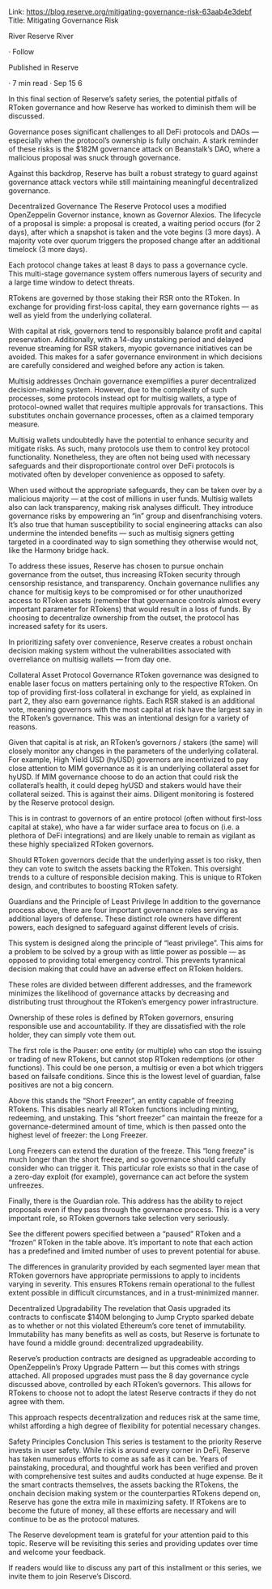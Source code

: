 Link: https://blog.reserve.org/mitigating-governance-risk-63aab4e3debf
Title: Mitigating Governance Risk

River
Reserve
River

·
Follow

Published in
Reserve

·
7 min read
·
Sep 15
6

In this final section of Reserve’s safety series, the potential pitfalls of RToken governance and how Reserve has worked to diminish them will be discussed.

Governance poses significant challenges to all DeFi protocols and DAOs — especially when the protocol’s ownership is fully onchain. A stark reminder of these risks is the $182M governance attack on Beanstalk’s DAO, where a malicious proposal was snuck through governance.

Against this backdrop, Reserve has built a robust strategy to guard against governance attack vectors while still maintaining meaningful decentralized governance.

Decentralized Governance
The Reserve Protocol uses a modified OpenZeppelin Governor instance, known as Governor Alexios. The lifecycle of a proposal is simple: a proposal is created, a waiting period occurs (for 2 days), after which a snapshot is taken and the vote begins (3 more days). A majority vote over quorum triggers the proposed change after an additional timelock (3 more days).

Each protocol change takes at least 8 days to pass a governance cycle. This multi-stage governance system offers numerous layers of security and a large time window to detect threats.

RTokens are governed by those staking their RSR onto the RToken. In exchange for providing first-loss capital, they earn governance rights — as well as yield from the underlying collateral.

With capital at risk, governors tend to responsibly balance profit and capital preservation. Additionally, with a 14-day unstaking period and delayed revenue streaming for RSR stakers, myopic governance initiatives can be avoided. This makes for a safer governance environment in which decisions are carefully considered and weighed before any action is taken.

Multisig addresses
Onchain governance exemplifies a purer decentralized decision-making system. However, due to the complexity of such processes, some protocols instead opt for multisig wallets, a type of protocol-owned wallet that requires multiple approvals for transactions. This substitutes onchain governance processes, often as a claimed temporary measure.

Multisig wallets undoubtedly have the potential to enhance security and mitigate risks. As such, many protocols use them to control key protocol functionality. Nonetheless, they are often not being used with necessary safeguards and their disproportionate control over DeFi protocols is motivated often by developer convenience as opposed to safety.

When used without the appropriate safeguards, they can be taken over by a malicious majority — at the cost of millions in user funds. Multisig wallets also can lack transparency, making risk analyses difficult. They introduce governance risks by empowering an “in” group and disenfranchising voters. It’s also true that human susceptibility to social engineering attacks can also undermine the intended benefits — such as multisig signers getting targeted in a coordinated way to sign something they otherwise would not, like the Harmony bridge hack.

To address these issues, Reserve has chosen to pursue onchain governance from the outset, thus increasing RToken security through censorship resistance, and transparency. Onchain governance nullifies any chance for multisig keys to be compromised or for other unauthorized access to RToken assets (remember that governance controls almost every important parameter for RTokens) that would result in a loss of funds. By choosing to decentralize ownership from the outset, the protocol has increased safety for its users.

In prioritizing safety over convenience, Reserve creates a robust onchain decision making system without the vulnerabilities associated with overreliance on multisig wallets — from day one.

Collateral Asset Protocol Governance
RToken governance was designed to enable laser focus on matters pertaining only to the respective RToken. On top of providing first-loss collateral in exchange for yield, as explained in part 2, they also earn governance rights. Each RSR staked is an additional vote, meaning governors with the most capital at risk have the largest say in the RToken’s governance. This was an intentional design for a variety of reasons.

Given that capital is at risk, an RToken’s governors / stakers (the same) will closely monitor any changes in the parameters of the underlying collateral. For example, High Yield USD (hyUSD) governors are incentivized to pay close attention to MIM governance as it is an underlying collateral asset for hyUSD. If MIM governance choose to do an action that could risk the collateral’s health, it could depeg hyUSD and stakers would have their collateral seized. This is against their aims. Diligent monitoring is fostered by the Reserve protocol design.

This is in contrast to governors of an entire protocol (often without first-loss capital at stake), who have a far wider surface area to focus on (i.e. a plethora of DeFi integrations) and are likely unable to remain as vigilant as these highly specialized RToken governors.

Should RToken governors decide that the underlying asset is too risky, then they can vote to switch the assets backing the RToken. This oversight trends to a culture of responsible decision making. This is unique to RToken design, and contributes to boosting RToken safety.

Guardians and the Principle of Least Privilege
In addition to the governance process above, there are four important governance roles serving as additional layers of defense. These distinct role owners have different powers, each designed to safeguard against different levels of crisis.

This system is designed along the principle of “least privilege”. This aims for a problem to be solved by a group with as little power as possible — as opposed to providing total emergency control. This prevents tyrannical decision making that could have an adverse effect on RToken holders.

These roles are divided between different addresses, and the framework minimizes the likelihood of governance attacks by decreasing and distributing trust throughout the RToken’s emergency power infrastructure.

Ownership of these roles is defined by RToken governors, ensuring responsible use and accountability. If they are dissatisfied with the role holder, they can simply vote them out.

The first role is the Pauser: one entity (or multiple) who can stop the issuing or trading of new RTokens, but cannot stop RToken redemptions (or other functions). This could be one person, a multisig or even a bot which triggers based on failsafe conditions. Since this is the lowest level of guardian, false positives are not a big concern.

Above this stands the “Short Freezer”, an entity capable of freezing RTokens. This disables nearly all RToken functions including minting, redeeming, and unstaking. This “short freezer” can maintain the freeze for a governance-determined amount of time, which is then passed onto the highest level of freezer: the Long Freezer.

Long Freezers can extend the duration of the freeze. This “long freeze” is much longer than the short freeze, and so governance should carefully consider who can trigger it. This particular role exists so that in the case of a zero-day exploit (for example), governance can act before the system unfreezes.

Finally, there is the Guardian role. This address has the ability to reject proposals even if they pass through the governance process. This is a very important role, so RToken governors take selection very seriously.

See the different powers specified between a “paused” RToken and a “frozen” RToken in the table above. It’s important to note that each action has a predefined and limited number of uses to prevent potential for abuse.

The differences in granularity provided by each segmented layer mean that RToken governors have appropriate permissions to apply to incidents varying in severity. This ensures RTokens remain operational to the fullest extent possible in difficult circumstances, and in a trust-minimized manner.

Decentralized Upgradability
The revelation that Oasis upgraded its contracts to confiscate $140M belonging to Jump Crypto sparked debate as to whether or not this violated Ethereum’s core tenet of immutability. Immutability has many benefits as well as costs, but Reserve is fortunate to have found a middle ground: decentralized upgradeability.

Reserve’s production contracts are designed as upgradeable according to OpenZeppelin’s Proxy Upgrade Pattern — but this comes with strings attached. All proposed upgrades must pass the 8 day governance cycle discussed above, controlled by each RToken’s governors. This allows for RTokens to choose not to adopt the latest Reserve contracts if they do not agree with them.

This approach respects decentralization and reduces risk at the same time, whilst affording a high degree of flexibility for potential necessary changes.

Safety Principles Conclusion
This series is testament to the priority Reserve invests in user safety. While risk is around every corner in DeFi, Reserve has taken numerous efforts to come as safe as it can be. Years of painstaking, procedural, and thoughtful work has been verified and proven with comprehensive test suites and audits conducted at huge expense. Be it the smart contracts themselves, the assets backing the RTokens, the onchain decision making system or the counterparties RTokens depend on, Reserve has gone the extra mile in maximizing safety. If RTokens are to become the future of money, all these efforts are necessary and will continue to be as the protocol matures.

The Reserve development team is grateful for your attention paid to this topic. Reserve will be revisiting this series and providing updates over time and welcome your feedback.

If readers would like to discuss any part of this installment or this series, we invite them to join Reserve’s Discord.
